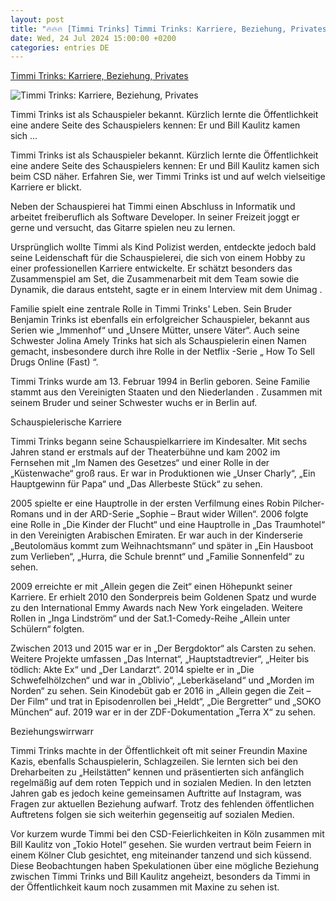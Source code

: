 ```yaml
---
layout: post
title: "🔥🔥🔥 [Timmi Trinks] Timmi Trinks: Karriere, Beziehung, Privates"
date: Wed, 24 Jul 2024 15:00:00 +0200
categories: entries DE
---
```

[Timmi Trinks: Karriere, Beziehung, Privates](https://www.focus.de/kultur/stars/bergdoktor-star-timmi-trinks-karriere-beziehung-privates_id_260167803.html)

![Timmi Trinks: Karriere, Beziehung, Privates](https://p6.focus.de/img/fotos/id_260167806/timmi-trinks.jpg?im=Crop%3D%280%2C68%2C1024%2C512%29%3BResize%3D%281200%2C627%29&impolicy=perceptual&quality=mediumHigh&hash=eac6dc8333abc3bb77f8c1740ca75489a592a59553598150f13428f632f3f570)

Timmi Trinks ist als Schauspieler bekannt. Kürzlich lernte die Öffentlichkeit eine andere Seite des Schauspielers kennen: Er und Bill Kaulitz kamen sich ...

Timmi Trinks ist als Schauspieler bekannt. Kürzlich lernte die Öffentlichkeit eine andere Seite des Schauspielers kennen: Er und Bill Kaulitz kamen sich beim CSD näher. Erfahren Sie, wer Timmi Trinks ist und auf welch vielseitige Karriere er blickt.

Neben der Schauspierei hat Timmi einen Abschluss in Informatik und arbeitet freiberuflich als Software Developer. In seiner Freizeit joggt er gerne und versucht, das Gitarre spielen neu zu lernen.

Ursprünglich wollte Timmi als Kind Polizist werden, entdeckte jedoch bald seine Leidenschaft für die Schauspielerei, die sich von einem Hobby zu einer professionellen Karriere entwickelte. Er schätzt besonders das Zusammenspiel am Set, die Zusammenarbeit mit dem Team sowie die Dynamik, die daraus entsteht, sagte er in einem Interview mit dem Unimag .

Familie spielt eine zentrale Rolle in Timmi Trinks' Leben. Sein Bruder Benjamin Trinks ist ebenfalls ein erfolgreicher Schauspieler, bekannt aus Serien wie „Immenhof“ und „Unsere Mütter, unsere Väter“. Auch seine Schwester Jolina Amely Trinks hat sich als Schauspielerin einen Namen gemacht, insbesondere durch ihre Rolle in der Netflix -Serie „ How To Sell Drugs Online (Fast) “.

Timmi Trinks wurde am 13. Februar 1994 in Berlin geboren. Seine Familie stammt aus den Vereinigten Staaten und den Niederlanden . Zusammen mit seinem Bruder und seiner Schwester wuchs er in Berlin auf.

Schauspielerische Karriere

Timmi Trinks begann seine Schauspielkarriere im Kindesalter. Mit sechs Jahren stand er erstmals auf der Theaterbühne und kam 2002 im Fernsehen mit „Im Namen des Gesetzes“ und einer Rolle in der „Küstenwache“ groß raus. Er war in Produktionen wie „Unser Charly“, „Ein Hauptgewinn für Papa“ und „Das Allerbeste Stück“ zu sehen.

2005 spielte er eine Hauptrolle in der ersten Verfilmung eines Robin Pilcher-Romans und in der ARD-Serie „Sophie – Braut wider Willen“. 2006 folgte eine Rolle in „Die Kinder der Flucht“ und eine Hauptrolle in „Das Traumhotel“ in den Vereinigten Arabischen Emiraten. Er war auch in der Kinderserie „Beutolomäus kommt zum Weihnachtsmann“ und später in „Ein Hausboot zum Verlieben“, „Hurra, die Schule brennt“ und „Familie Sonnenfeld“ zu sehen.

2009 erreichte er mit „Allein gegen die Zeit“ einen Höhepunkt seiner Karriere. Er erhielt 2010 den Sonderpreis beim Goldenen Spatz und wurde zu den International Emmy Awards nach New York eingeladen. Weitere Rollen in „Inga Lindström“ und der Sat.1-Comedy-Reihe „Allein unter Schülern“ folgten.

Zwischen 2013 und 2015 war er in „Der Bergdoktor“ als Carsten zu sehen. Weitere Projekte umfassen „Das Internat“, „Hauptstadtrevier“, „Heiter bis tödlich: Akte Ex“ und „Der Landarzt“. 2014 spielte er in „Die Schwefelhölzchen“ und war in „Oblivio“, „Leberkäseland“ und „Morden im Norden“ zu sehen. Sein Kinodebüt gab er 2016 in „Allein gegen die Zeit – Der Film“ und trat in Episodenrollen bei „Heldt“, „Die Bergretter“ und „SOKO München“ auf. 2019 war er in der ZDF-Dokumentation „Terra X“ zu sehen.

Beziehungswirrwarr

Timmi Trinks machte in der Öffentlichkeit oft mit seiner Freundin Maxine Kazis, ebenfalls Schauspielerin, Schlagzeilen. Sie lernten sich bei den Dreharbeiten zu „Heilstätten“ kennen und präsentierten sich anfänglich regelmäßig auf dem roten Teppich und in sozialen Medien. In den letzten Jahren gab es jedoch keine gemeinsamen Auftritte auf Instagram, was Fragen zur aktuellen Beziehung aufwarf. Trotz des fehlenden öffentlichen Auftretens folgen sie sich weiterhin gegenseitig auf sozialen Medien.

Vor kurzem wurde Timmi bei den CSD-Feierlichkeiten in Köln zusammen mit Bill Kaulitz von „Tokio Hotel“ gesehen. Sie wurden vertraut beim Feiern in einem Kölner Club gesichtet, eng miteinander tanzend und sich küssend. Diese Beobachtungen haben Spekulationen über eine mögliche Beziehung zwischen Timmi Trinks und Bill Kaulitz angeheizt, besonders da Timmi in der Öffentlichkeit kaum noch zusammen mit Maxine zu sehen ist.

